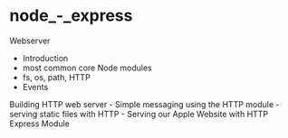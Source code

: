 # node_-_express

Webserver
 - Introduction
 - most common core Node modules
 - fs, os, path, HTTP
 - Events
 
Building HTTP web server
	- Simple messaging using the HTTP module
	- serving static files with HTTP
	- Serving our Apple Website with HTTP
Express Module
